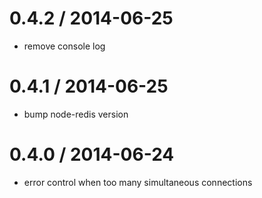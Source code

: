 0.4.2 / 2014-06-25
==================
* remove console log

0.4.1 / 2014-06-25
==================
* bump node-redis version

0.4.0 / 2014-06-24
==================
* error control when too many simultaneous connections 